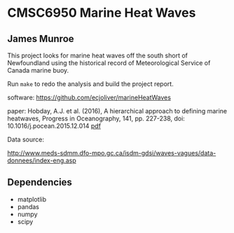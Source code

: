 # CMSC6950 Marine Heat Waves
## James Munroe

This project looks for marine heat waves off the south short of Newfoundland using the historical record of Meteorological Service of Canada marine buoy.

Run `make` to redo the analysis and build the project report.

software: https://github.com/ecjoliver/marineHeatWaves

paper: Hobday, A.J. et al. (2016), A hierarchical approach to defining marine heatwaves, Progress in Oceanography, 141, pp. 227-238, doi: 10.1016/j.pocean.2015.12.014 [pdf](http://passage.phys.ocean.dal.ca/~olivere/docs/Hobdayetal_2016_PO_HierarchMHWDefn.pdf)

Data source:

http://www.meds-sdmm.dfo-mpo.gc.ca/isdm-gdsi/waves-vagues/data-donnees/index-eng.asp

## Dependencies

- matplotlib
- pandas
- numpy
- scipy


